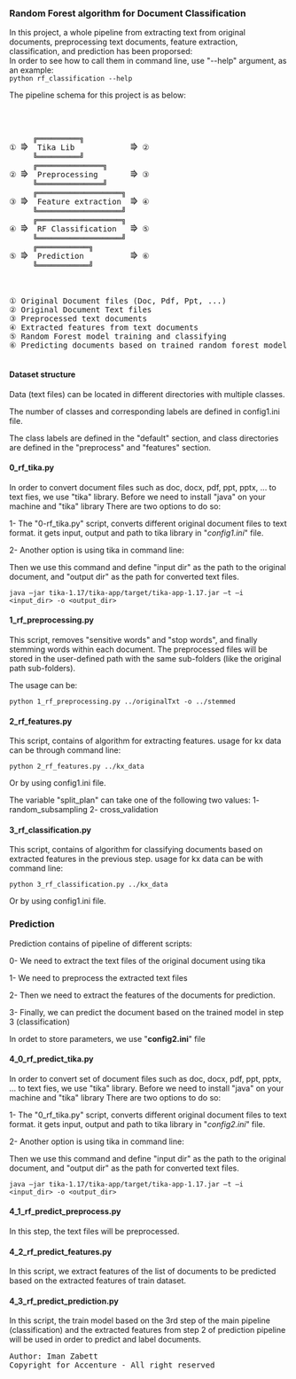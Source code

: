 ### Random Forest algorithm for Document Classification

In this project, a whole pipeline from extracting text from original documents, preprocessing text documents, feature extraction, classification, and prediction has been proporsed:
<br />
In order to see how to call them in command line, use "--help" argument, as an example: 
<br />
`python rf_classification --help`

The pipeline schema for this project is as below:
<br />

<pre>


         
     ╔═════════╗ 
&#9312; &#11078;  Tika Lib            &#11078; &#9313;
     ╚═════════╝
     ╔══════════════╗ 
&#9313; &#11078;  Preprocessing       &#11078; &#9314;
     ╚══════════════╝
     ╔══════════════════╗ 
&#9314; &#11078;  Feature extraction  &#11078; &#9315;
     ╚══════════════════╝
     ╔══════════════════╗ 
&#9315; &#11078;  RF Classification   &#11078; &#9316;
     ╚══════════════════╝
     ╔═══════════╗ 
&#9316; &#11078;  Prediction          &#11078; &#9317;
     ╚═══════════╝

<br/>
&#9312; Original Document files (Doc, Pdf, Ppt, ...)
&#9313; Original Document Text files
&#9314; Preprocessed text documents 
&#9315; Extracted features from text documents
&#9316; Random Forest model training and classifying
&#9317; Predicting documents based on trained random forest model

</pre>



#### Dataset structure
Data (text files) can be located in different directories with multiple classes.

The number of classes and corresponding labels are defined in config1.ini file.

The class labels are defined in the "default" section, and class directories are defined in the "preprocess" and "features" section.

#### 0_rf_tika.py
In order to convert document files such as doc, docx, pdf, ppt, pptx, ... to text fies, we use "tika" library. 
Before we need to install "java" on your machine and "tika" library
There are two options to do so:

1- The "0-rf_tika.py" script, converts different original document files to text format.
it gets input, output and path to tika library in "*config1.ini*" file.


2- Another option is using tika in command line:

Then we use this command and define "input dir" as the path to the original document, and "output dir" as the path for converted text files.

`java –jar tika-1.17/tika-app/target/tika-app-1.17.jar –t –i <input_dir> -o <output_dir>`


#### 1_rf_preprocessing.py
This script, removes "sensitive words" and "stop words", and finally stemming words within each document.
The preprocessed files will be stored in the user-defined path with the same sub-folders (like the original path sub-folders).

The usage can be:

`python 1_rf_preprocessing.py ../originalTxt -o ../stemmed`

#### 2_rf_features.py
This script, contains of algorithm for extracting features.
usage for kx data can be through command line:

`python 2_rf_features.py ../kx_data`

Or by using config1.ini file.

The variable "split_plan" can take one of the following two values:
1- random_subsampling
2- cross_validation

#### 3_rf_classification.py
This script, contains of algorithm for classifying documents based on extracted features in the previous step.
usage for kx data can be with command line:

`python 3_rf_classification.py ../kx_data`

Or by using config1.ini file.

### Prediction
Prediction contains of pipeline of different scripts:

0- We need to extract the text files of the original document using tika

1- We need to preprocess the extracted text files

2- Then we need to extract the features of the documents for prediction.

3- Finally, we can predict the document based on the trained model in step 3 (classification)

In ordet to store parameters, we use "**config2.ini**" file
#### 4_0_rf_predict_tika.py
In order to convert set of document files such as doc, docx, pdf, ppt, pptx, ... to text fies, we use "tika" library. 
Before we need to install "java" on your machine and "tika" library
There are two options to do so:

1- The "0_rf_tika.py" script, converts different original document files to text format.
it gets input, output and path to tika library in "*config2.ini*" file.


2- Another option is using tika in command line:

Then we use this command and define "input dir" as the path to the original document, and "output dir" as the path for converted text files.

`java –jar tika-1.17/tika-app/target/tika-app-1.17.jar –t –i <input_dir> -o <output_dir>`


#### 4_1_rf_predict_preprocess.py
In this step, the text files will be preprocessed.

#### 4_2_rf_predict_features.py
In this script, we extract features of the list of documents to be predicted based on the extracted features of train dataset.

#### 4_3_rf_predict_prediction.py
In this script, the train model based on the 3rd step of the main pipeline (classification) and the extracted features from step 2 of prediction pipeline will be used in order to predict and label documents.




<pre>
Author: Iman Zabett
Copyright for Accenture - All right reserved
</pre>
